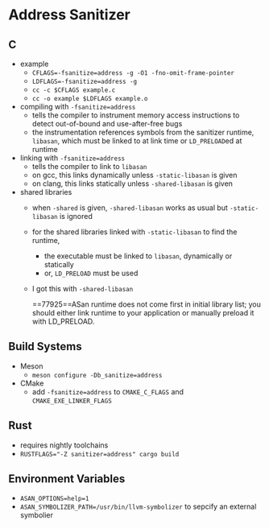 Address Sanitizer
=================

## C

- example
  - `CFLAGS=-fsanitize=address -g -O1 -fno-omit-frame-pointer`
  - `LDFLAGS=-fsanitize=address -g`
  - `cc -c $CFLAGS example.c`
  - `cc -o example $LDFLAGS example.o`
- compiling with `-fsanitize=address`
  - tells the compiler to instrument memory access instructions to detect
    out-of-bound and use-after-free bugs
  - the instrumentation references symbols from the sanitizer runtime,
    `libasan`, which must be linked to at link time or `LD_PRELOAD`ed at
    runtime
- linking with `-fsanitize=address`
  - tells the compiler to link to `libasan`
  - on gcc, this links dynamically unless `-static-libasan` is given
  - on clang, this links statically unless `-shared-libasan` is given
- shared libraries
  - when `-shared` is given, `-shared-libasan` works as usual but
    `-static-libasan` is ignored
  - for the shared libraries linked with `-static-libasan` to find the
    runtime,
    - the executable must be linked to `libasan`, dynamically or statically
    - or, `LD_PRELOAD` must be used
  - I got this with `-shared-libasan`

    ==77925==ASan runtime does not come first in initial library list; you
    should either link runtime to your application or manually preload it with
    LD_PRELOAD.

## Build Systems

- Meson
  - `meson configure -Db_sanitize=address`
- CMake
  - add `-fsanitize=address` to `CMAKE_C_FLAGS` and `CMAKE_EXE_LINKER_FLAGS`

## Rust

- requires nightly toolchains
- `RUSTFLAGS="-Z sanitizer=address" cargo build`

## Environment Variables

- `ASAN_OPTIONS=help=1`
- `ASAN_SYMBOLIZER_PATH=/usr/bin/llvm-symbolizer` to sepcify an external
  symbolier
